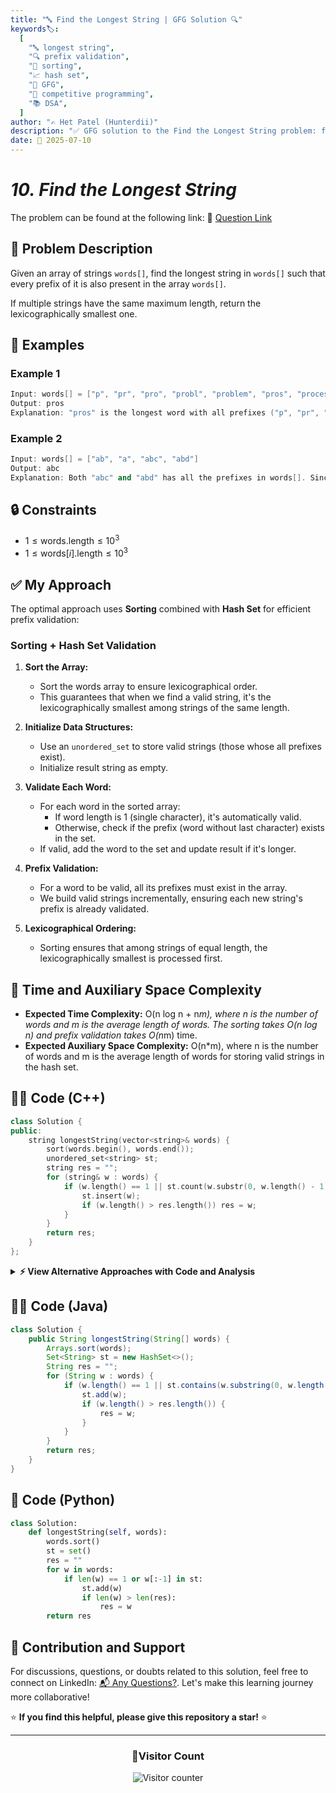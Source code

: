 ```yaml
---
title: "🔤 Find the Longest String | GFG Solution 🔍"
keywords🏷️:
  [
    "🔤 longest string",
    "🔍 prefix validation",
    "📍 sorting",
    "📈 hash set",
    "📘 GFG",
    "🏁 competitive programming",
    "📚 DSA",
  ]
author: "✍️ Het Patel (Hunterdii)"
description: "✅ GFG solution to the Find the Longest String problem: find the longest string where every prefix exists in the array using efficient prefix validation technique. 🚀"
date: 📅 2025-07-10
---
```


# _10. Find the Longest String_

The problem can be found at the following link: 🔗 [Question Link](https://www.geeksforgeeks.org/problems/find-the-longest-string--170645/1)

## **🧩 Problem Description**

Given an array of strings `words[]`, find the longest string in `words[]` such that every prefix of it is also present in the array `words[]`.

If multiple strings have the same maximum length, return the lexicographically smallest one.

## **📘 Examples**

### Example 1

```cpp
Input: words[] = ["p", "pr", "pro", "probl", "problem", "pros", "process", "processor"]
Output: pros
Explanation: "pros" is the longest word with all prefixes ("p", "pr", "pro", "pros") present in the array words[].
```

### Example 2

```cpp
Input: words[] = ["ab", "a", "abc", "abd"]
Output: abc
Explanation: Both "abc" and "abd" has all the prefixes in words[]. Since, "abc" is lexicographically smaller than "abd", so the output is "abc".
```

## **🔒 Constraints**

- $1 \le \text{words.length} \le 10^3$
- $1 \le \text{words}[i].\text{length} \le 10^3$

## **✅ My Approach**

The optimal approach uses **Sorting** combined with **Hash Set** for efficient prefix validation:

### **Sorting + Hash Set Validation**

1. **Sort the Array:**

   - Sort the words array to ensure lexicographical order.
   - This guarantees that when we find a valid string, it's the lexicographically smallest among strings of the same length.

2. **Initialize Data Structures:**

   - Use an `unordered_set` to store valid strings (those whose all prefixes exist).
   - Initialize result string as empty.

3. **Validate Each Word:**

   - For each word in the sorted array:
     - If word length is 1 (single character), it's automatically valid.
     - Otherwise, check if the prefix (word without last character) exists in the set.
   - If valid, add the word to the set and update result if it's longer.

4. **Prefix Validation:**

   - For a word to be valid, all its prefixes must exist in the array.
   - We build valid strings incrementally, ensuring each new string's prefix is already validated.

5. **Lexicographical Ordering:**
   - Sorting ensures that among strings of equal length, the lexicographically smallest is processed first.

## 📝 Time and Auxiliary Space Complexity

- **Expected Time Complexity:** O(n log n + n*m), where n is the number of words and m is the average length of words. The sorting takes O(n log n) and prefix validation takes O(n*m) time.
- **Expected Auxiliary Space Complexity:** O(n\*m), where n is the number of words and m is the average length of words for storing valid strings in the hash set.

## **🧑‍💻 Code (C++)**

```cpp
class Solution {
public:
    string longestString(vector<string>& words) {
        sort(words.begin(), words.end());
        unordered_set<string> st;
        string res = "";
        for (string& w : words) {
            if (w.length() == 1 || st.count(w.substr(0, w.length() - 1))) {
                st.insert(w);
                if (w.length() > res.length()) res = w;
            }
        }
        return res;
    }
};
```

<details>
<summary><b>⚡ View Alternative Approaches with Code and Analysis</b></summary>

## 📊 **2️⃣ Optimized Set-Based Approach**

### 💡 Algorithm Steps:

1. Sort words to ensure lexicographical order
2. Use unordered_set for O(1) prefix lookup
3. Check if previous prefix exists before adding
4. Track longest valid string

```cpp
class Solution {
public:
    string longestString(vector<string>& words) {
        sort(words.begin(), words.end());
        unordered_set<string> valid;
        string ans = "";
        for (auto& word : words) {
            if (word.size() == 1 || valid.find(word.substr(0, word.size() - 1)) != valid.end()) {
                valid.insert(word);
                if (word.size() > ans.size()) ans = word;
            }
        }
        return ans;
    }
};
```

### 📝 **Complexity Analysis:**

- **Time:** ⏱️ O(n log n + n\*m) where m is average word length
- **Auxiliary Space:** 💾 O(n\*m) - for storing valid words

### ✅ **Why This Approach?**

- Faster prefix checking with hash set
- Lexicographical ordering guaranteed by sorting
- Efficient string operations

## 📊 **3️⃣ DFS-Based Validation**

### 💡 Algorithm Steps:

1. Build adjacency list based on prefix relationships
2. Use DFS to validate complete prefix chains
3. Track maximum length during traversal
4. Return lexicographically smallest among longest

```cpp
class Solution {
public:
    string longestString(vector<string>& words) {
        sort(words.begin(), words.end());
        unordered_map<string, vector<string>> adj;
        unordered_set<string> wordSet(words.begin(), words.end());

        for (string& w : words) {
            if (w.length() > 1) {
                string prefix = w.substr(0, w.length() - 1);
                if (wordSet.count(prefix)) adj[prefix].push_back(w);
            }
        }

        string result = "";
        for (string& w : words) {
            if (w.length() == 1) {
                string temp = dfs(w, adj);
                if (temp.length() > result.length()) result = temp;
            }
        }
        return result;
    }

private:
    string dfs(string word, unordered_map<string, vector<string>>& adj) {
        string longest = word;
        for (string& next : adj[word]) {
            string candidate = dfs(next, adj);
            if (candidate.length() > longest.length()) longest = candidate;
        }
        return longest;
    }
};
```

### 📝 **Complexity Analysis:**

- **Time:** ⏱️ O(n log n + n\*m)
- **Auxiliary Space:** 💾 O(n\*m) - for adjacency list and recursion

### ✅ **Why This Approach?**

- Comprehensive validation of prefix chains
- Handles complex word relationships
- Optimal for sparse prefix connections

## 📊 **4️⃣ Trie with Optimized Traversal**

### 💡 Algorithm Steps:

1. Build trie with end markers for complete words
2. Traverse trie to find longest valid chain
3. Track path during traversal
4. Return longest valid word

```cpp
class Solution {
public:
    string longestString(vector<string>& words) {
        sort(words.begin(), words.end());
        TrieNode* root = new TrieNode();

        for (string& w : words) {
            TrieNode* node = root;
            for (char c : w) {
                if (!node->children[c - 'a'])
                    node->children[c - 'a'] = new TrieNode();
                node = node->children[c - 'a'];
            }
            node->isEnd = true;
        }

        return dfs(root, "");
    }

private:
    struct TrieNode {
        TrieNode* children[26];
        bool isEnd;
        TrieNode() : isEnd(false) {
            fill(children, children + 26, nullptr);
        }
    };

    string dfs(TrieNode* node, string path) {
        string result = path;
        for (int i = 0; i < 26; i++) {
            if (node->children[i] && node->children[i]->isEnd) {
                string candidate = dfs(node->children[i], path + char('a' + i));
                if (candidate.length() > result.length()) result = candidate;
            }
        }
        return result;
    }
};
```

### 📝 **Complexity Analysis:**

- **Time:** ⏱️ O(n log n + n\*m)
- **Auxiliary Space:** 💾 O(n\*m) - for trie structure

### ✅ **Why This Approach?**

- Memory efficient for large datasets
- Natural prefix validation
- Optimal for prefix-heavy problems

## 📊 **5️⃣ Length-Based Sorting Approach**

### 💡 Algorithm Steps:

1. Sort words by length first, then lexicographically
2. Use set to track valid words
3. Check prefix existence for each word
4. Return longest valid word found

```cpp
class Solution {
public:
    string longestString(vector<string>& words) {
        sort(words.begin(), words.end(), [](const string& a, const string& b) {
            if (a.length() != b.length()) return a.length() < b.length();
            return a < b;
        });

        unordered_set<string> valid;
        string result = "";

        for (string& w : words) {
            if (w.length() == 1 || valid.count(w.substr(0, w.length() - 1))) {
                valid.insert(w);
                if (w.length() > result.length()) result = w;
            }
        }
        return result;
    }
};
```

### 📝 **Complexity Analysis:**

- **Time:** ⏱️ O(n log n + n\*m)
- **Auxiliary Space:** 💾 O(n\*m) - for storing valid words

### ✅ **Why This Approach?**

- Processes shorter words first
- Ensures prefix availability before longer words
- Clear logical flow

## 🆚 **🔍 Comparison of Approaches**

| 🚀 **Approach**             | ⏱️ **Time Complexity** | 💾 **Space Complexity** | ✅ **Pros**                             | ⚠️ **Cons**                 |
| --------------------------- | ---------------------- | ----------------------- | --------------------------------------- | --------------------------- |
| 🔍 **Set + Sort**           | 🟢 O(n log n + n\*m)   | 🟡 O(n\*m)              | 🚀 Simple, lex order inherently handled | 💾 Hash set overhead        |
| 🔁 **Set-Based Validation** | 🟢 O(n log n + n\*m)   | 🟡 O(n\*m)              | 🚀 Simple and efficient                 | 💾 Substring copies         |
| 🔺 **DFS Validation**       | 🟢 O(n log n + n\*m)   | 🟡 O(n\*m)              | 🔧 Comprehensive validation             | 💾 Recursion stack overhead |
| ⏰ **Trie-Based**           | 🟢 O(n log n + n\*m)   | 🟡 O(n\*m)              | 🚀 Memory efficient                     | 🔄 Complex implementation   |
| 📊 **Length-Based Sorting** | 🟢 O(n log n + n\*m)   | 🟡 O(n\*m)              | ⚡ Logical processing order             | 🔧 Custom comparator needed |

### 🏆 **Best Choice Recommendation**

| 🎯 **Scenario**                       | 🎖️ **Recommended Approach** | 🔥 **Performance Rating** |
| ------------------------------------- | --------------------------- | ------------------------- |
| 🧠 **Quick implementation & clarity** | 🥇 **Set + Sort**           | ★★★★★                     |
| ⚡ **General use cases**              | 🥈 **Set-Based Validation** | ★★★★★                     |
| 📊 **Memory constrained**             | 🥉 **Trie-Based**           | ★★★★☆                     |
| 🎯 **Complex prefix relationships**   | 🎖️ **DFS Validation**       | ★★★★☆                     |
| 🚀 **Competitive programming**        | 🏅 **Length-Based Sorting** | ★★★★★                     |

</details>

## **🧑‍💻 Code (Java)**

```java
class Solution {
    public String longestString(String[] words) {
        Arrays.sort(words);
        Set<String> st = new HashSet<>();
        String res = "";
        for (String w : words) {
            if (w.length() == 1 || st.contains(w.substring(0, w.length() - 1))) {
                st.add(w);
                if (w.length() > res.length()) {
                    res = w;
                }
            }
        }
        return res;
    }
}
```

## **🐍 Code (Python)**

```python
class Solution:
    def longestString(self, words):
        words.sort()
        st = set()
        res = ""
        for w in words:
            if len(w) == 1 or w[:-1] in st:
                st.add(w)
                if len(w) > len(res):
                    res = w
        return res
```

## 🧠 Contribution and Support

For discussions, questions, or doubts related to this solution, feel free to connect on LinkedIn: [📬 Any Questions?](https://www.linkedin.com/in/patel-hetkumar-sandipbhai-8b110525a/). Let's make this learning journey more collaborative!

⭐ **If you find this helpful, please give this repository a star!** ⭐

---

<div align="center">
  <h3><b>📍Visitor Count</b></h3>
</div>

<p align="center">
  <img src="https://visitor-badge.laobi.icu/badge?page_id=Hunterdii.GeeksforGeeks-POTD" alt="Visitor counter" />
</p>
